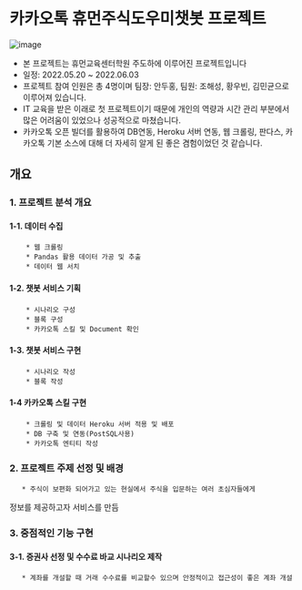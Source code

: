 # 카카오톡 휴먼주식도우미챗봇 프로젝트

![image](https://user-images.githubusercontent.com/101306629/171777658-641f5831-608c-4b8f-9b59-0c895c592d07.png)

* 본 프로젝트는 휴먼교육센터학원 주도하에 이루어진 프로젝트입니다
* 일정: 2022.05.20 ~ 2022.06.03
* 프로젝트 참여 인원은 총 4명이며 팀장: 안두홍, 팀원: 조해성, 황우빈, 김민균으로 이루어져 있습니다.
* IT 교육을 받은 이래로 첫 프로젝트이기 때문에 개인의 역량과 시간 관리 부분에서 많은 어려움이 있었으나 성공적으로 마쳤습니다.
* 카카오톡 오픈 빌더를 활용하여 DB연동, Heroku 서버 연동, 웹 크롤링, 판다스, 카카오톡 기본 소스에 대해 더 자세히 알게 된 좋은 겸험이었던 것 같습니다.

## 개요

### 1. 프로젝트 분석 개요
#### 1-1. 데이터 수집
        * 웹 크롤링
        * Pandas 활용 데이터 가공 및 추출
        * 데이터 웹 서치
#### 1-2. 챗봇 서비스 기획
        * 시나리오 구성
        * 블록 구성
        * 카카오톡 스킬 및 Document 확인
#### 1-3. 챗봇 서비스 구현
        * 시나리오 작성
        * 블록 작성
#### 1-4 카카오톡 스킬 구현
        * 크롤링 및 데이터 Heroku 서버 적용 및 배포
        * DB 구축 및 연동(PostSQL사용)
        * 카카오톡 엔티티 작성

### 2. 프로젝트 주제 선정 및 배경
       * 주식이 보편화 되어가고 있는 현실에서 주식을 입문하는 여러 초심자들에게 
정보를 제공하고자 서비스를 만듬

### 3. 중점적인 기능 구현
#### 3-1. 증권사 선정 및 수수료 바교 시나리오 제작
       * 계좌를 개설할 때 거래 수수료를 비교할수 있으며 안정적이고 접근성이 좋은 계좌 개설
